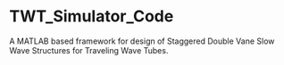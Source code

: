 # TWT_Simulator_Code
A MATLAB based framework for design of Staggered Double Vane Slow Wave Structures for Traveling Wave Tubes.
